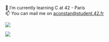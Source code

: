  🌱 I’m currently learning C at 42 - Paris  
 📫 You can mail me on aconstan@student.42.fr




![](https://media3.giphy.com/media/v1.Y2lkPTc5MGI3NjExb3BtbnNnZWE0NHgzZjJhcDExMzJsbWU4NnBxcGJtYmpyemVjdGpjdSZlcD12MV9pbnRlcm5hbF9naWZfYnlfaWQmY3Q9Zw/wwg1suUiTbCY8H8vIA/giphy.gif)

![](https://github-readme-stats.vercel.app/api/top-langs/?username=unknowVariable&theme=dark&hide_border=true&include_all_commits=false&count_private=true&layout=compact)



